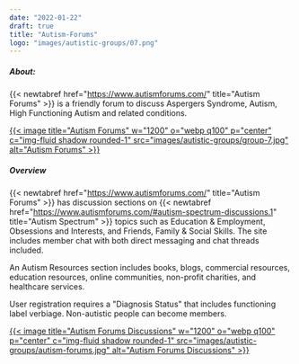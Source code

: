 ```yaml
---
date: "2022-01-22"
draft: true
title: "Autism-Forums"
logo: "images/autistic-groups/07.png"
---
```


##### About:
{{< newtabref  href="https://www.autismforums.com/" title="Autism Forums" >}} is a friendly forum to discuss Aspergers Syndrome, Autism, High Functioning Autism and related conditions.

<a href="https://www.autismforums.com/" rel="external" target="_blank">{{< image title="Autism Forums" w="1200" o="webp q100" p="center" c="img-fluid shadow rounded-1" src="images/autistic-groups/group-7.jpg" alt="Autism Forums" >}}</a>

##### Overview
{{< newtabref  href="https://www.autismforums.com/" title="Autism Forums" >}} has discussion sections on {{< newtabref  href="https://www.autismforums.com/#autism-spectrum-discussions.1" title="Autism Spectrum" >}} topics such as Education & Employment, Obsessions and Interests, and Friends, Family & Social Skills. The site includes member chat with both direct messaging and chat threads included.

An Autism Resources section includes books, blogs, commercial resources, education resources, online communities, non-profit charities, and healthcare services.

User registration requires a "Diagnosis Status" that includes functioning label verbiage. Non-autistic people can become members.

<a href="https://www.autismforums.com/#autism-spectrum-discussions.1" rel="external" target="_blank">{{< image title="Autism Forums Discussions" w="1200" o="webp q100" p="center" c="img-fluid shadow rounded-1" src="images/autistic-groups/autism-forums.jpg" alt="Autism Forums Discussions" >}}</a>